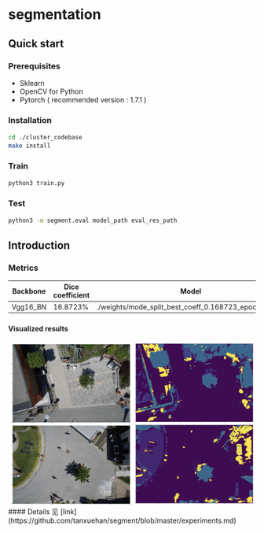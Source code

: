 # segmentation
## Quick start
### Prerequisites
- Sklearn
- OpenCV for Python
- Pytorch ( recommended version : 1.7.1 )
### Installation
```bash
cd ./cluster_codebase
make install
```
### Train
```bash
python3 train.py
```
### Test

```bash
python3 -m segment.eval model_path eval_res_path
```

## Introduction
### Metrics


| Backbone | Dice coefficient | Model                                                        |
| -------- | ---------------- | ------------------------------------------------------------ |
| Vgg16_BN | 16.8723%         | ./weights/mode_split_best_coeff_0.168723_epoch_10.pth |

###
#### Visualized results
<img src="./imgs/res.png" alt="visualize" style="zoom:50%;" />
#### Details
见 [link](https://github.com/tanxuehan/segment/blob/master/experiments.md)
